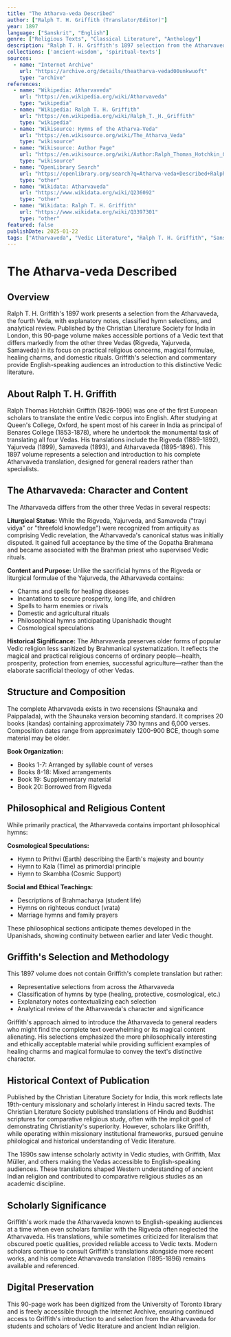 ```yaml
---
title: "The Atharva-veda Described"
author: ["Ralph T. H. Griffith (Translator/Editor)"]
year: 1897
language: ["Sanskrit", "English"]
genre: ["Religious Texts", "Classical Literature", "Anthology"]
description: "Ralph T. H. Griffith's 1897 selection from the Atharvaveda presents the fourth Veda's distinctive content: healing charms, protective spells, domestic rituals, and cosmological hymns. This 90-page Christian Literature Society volume introduces English readers to Vedic literature preserving popular religious practices alongside philosophical material anticipating Upanishadic thought, published by Oxford's Boden Professor of Sanskrit."
collections: ['ancient-wisdom', 'spiritual-texts']
sources:
  - name: "Internet Archive"
    url: "https://archive.org/details/theatharva-vedad00unkwuoft"
    type: "archive"
references:
  - name: "Wikipedia: Atharvaveda"
    url: "https://en.wikipedia.org/wiki/Atharvaveda"
    type: "wikipedia"
  - name: "Wikipedia: Ralph T. H. Griffith"
    url: "https://en.wikipedia.org/wiki/Ralph_T._H._Griffith"
    type: "wikipedia"
  - name: "Wikisource: Hymns of the Atharva-Veda"
    url: "https://en.wikisource.org/wiki/The_Atharva_Veda"
    type: "wikisource"
  - name: "Wikisource: Author Page"
    url: "https://en.wikisource.org/wiki/Author:Ralph_Thomas_Hotchkin_Griffith"
    type: "wikisource"
  - name: "OpenLibrary Search"
    url: "https://openlibrary.org/search?q=Atharva-veda+Described+Ralph+Griffith"
    type: "other"
  - name: "Wikidata: Atharvaveda"
    url: "https://www.wikidata.org/wiki/Q236092"
    type: "other"
  - name: "Wikidata: Ralph T. H. Griffith"
    url: "https://www.wikidata.org/wiki/Q3397301"
    type: "other"
featured: false
publishDate: 2025-01-22
tags: ["Atharvaveda", "Vedic Literature", "Ralph T. H. Griffith", "Sanskrit Texts", "Hindu Sacred Texts", "Vedas", "19th Century Translation", "Christian Literature Society", "Vedic Religion", "Ancient India"]
---
```


# The Atharva-veda Described

## Overview

Ralph T. H. Griffith's 1897 work presents a selection from the Atharvaveda, the fourth Veda, with explanatory notes, classified hymn selections, and analytical review. Published by the Christian Literature Society for India in London, this 90-page volume makes accessible portions of a Vedic text that differs markedly from the other three Vedas (Rigveda, Yajurveda, Samaveda) in its focus on practical religious concerns, magical formulae, healing charms, and domestic rituals. Griffith's selection and commentary provide English-speaking audiences an introduction to this distinctive Vedic literature.

## About Ralph T. H. Griffith

Ralph Thomas Hotchkin Griffith (1826-1906) was one of the first European scholars to translate the entire Vedic corpus into English. After studying at Queen's College, Oxford, he spent most of his career in India as principal of Benares College (1853-1878), where he undertook the monumental task of translating all four Vedas. His translations include the Rigveda (1889-1892), Yajurveda (1899), Samaveda (1893), and Atharvaveda (1895-1896). This 1897 volume represents a selection and introduction to his complete Atharvaveda translation, designed for general readers rather than specialists.

## The Atharvaveda: Character and Content

The Atharvaveda differs from the other three Vedas in several respects:

**Liturgical Status:**
While the Rigveda, Yajurveda, and Samaveda ("trayi vidya" or "threefold knowledge") were recognized from antiquity as comprising Vedic revelation, the Atharvaveda's canonical status was initially disputed. It gained full acceptance by the time of the Gopatha Brahmana and became associated with the Brahman priest who supervised Vedic rituals.

**Content and Purpose:**
Unlike the sacrificial hymns of the Rigveda or liturgical formulae of the Yajurveda, the Atharvaveda contains:
- Charms and spells for healing diseases
- Incantations to secure prosperity, long life, and children
- Spells to harm enemies or rivals
- Domestic and agricultural rituals
- Philosophical hymns anticipating Upanishadic thought
- Cosmological speculations

**Historical Significance:**
The Atharvaveda preserves older forms of popular Vedic religion less sanitized by Brahmanical systematization. It reflects the magical and practical religious concerns of ordinary people—health, prosperity, protection from enemies, successful agriculture—rather than the elaborate sacrificial theology of other Vedas.

## Structure and Composition

The complete Atharvaveda exists in two recensions (Shaunaka and Paippalada), with the Shaunaka version becoming standard. It comprises 20 books (kandas) containing approximately 730 hymns and 6,000 verses. Composition dates range from approximately 1200-900 BCE, though some material may be older.

**Book Organization:**
- Books 1-7: Arranged by syllable count of verses
- Books 8-18: Mixed arrangements
- Book 19: Supplementary material
- Book 20: Borrowed from Rigveda

## Philosophical and Religious Content

While primarily practical, the Atharvaveda contains important philosophical hymns:

**Cosmological Speculations:**
- Hymn to Prithvi (Earth) describing the Earth's majesty and bounty
- Hymn to Kala (Time) as primordial principle
- Hymn to Skambha (Cosmic Support)

**Social and Ethical Teachings:**
- Descriptions of Brahmacharya (student life)
- Hymns on righteous conduct (vrata)
- Marriage hymns and family prayers

These philosophical sections anticipate themes developed in the Upanishads, showing continuity between earlier and later Vedic thought.

## Griffith's Selection and Methodology

This 1897 volume does not contain Griffith's complete translation but rather:
- Representative selections from across the Atharvaveda
- Classification of hymns by type (healing, protective, cosmological, etc.)
- Explanatory notes contextualizing each selection
- Analytical review of the Atharvaveda's character and significance

Griffith's approach aimed to introduce the Atharvaveda to general readers who might find the complete text overwhelming or its magical content alienating. His selections emphasized the more philosophically interesting and ethically acceptable material while providing sufficient examples of healing charms and magical formulae to convey the text's distinctive character.

## Historical Context of Publication

Published by the Christian Literature Society for India, this work reflects late 19th-century missionary and scholarly interest in Hindu sacred texts. The Christian Literature Society published translations of Hindu and Buddhist scriptures for comparative religious study, often with the implicit goal of demonstrating Christianity's superiority. However, scholars like Griffith, while operating within missionary institutional frameworks, pursued genuine philological and historical understanding of Vedic literature.

The 1890s saw intense scholarly activity in Vedic studies, with Griffith, Max Müller, and others making the Vedas accessible to English-speaking audiences. These translations shaped Western understanding of ancient Indian religion and contributed to comparative religious studies as an academic discipline.

## Scholarly Significance

Griffith's work made the Atharvaveda known to English-speaking audiences at a time when even scholars familiar with the Rigveda often neglected the Atharvaveda. His translations, while sometimes criticized for literalism that obscured poetic qualities, provided reliable access to Vedic texts. Modern scholars continue to consult Griffith's translations alongside more recent works, and his complete Atharvaveda translation (1895-1896) remains available and referenced.

## Digital Preservation

This 90-page work has been digitized from the University of Toronto library and is freely accessible through the Internet Archive, ensuring continued access to Griffith's introduction to and selection from the Atharvaveda for students and scholars of Vedic literature and ancient Indian religion.
